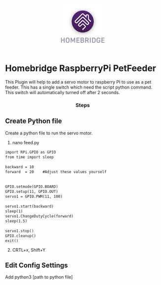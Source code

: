 
<p align="center">

<img src="https://github.com/homebridge/branding/raw/master/logos/homebridge-wordmark-logo-vertical.png" width="150">

</p>


# Homebridge RaspberryPi PetFeeder

This Plugin will help to add a servo motor to raspberry PI to use as a pet feeder. This has a single switch which need the script python command. This switch will automatically turned off after 2 seconds.


<span align="center">

### Steps

</span>

## Create Python file
Create a python file to run the servo motor.
1. nano feed.py
```
import RPi.GPIO as GPIO
from time import sleep

backward = 10
forward  = 20    #Adjust these values yourself


GPIO.setmode(GPIO.BOARD)
GPIO.setup(11, GPIO.OUT)
servo1 = GPIO.PWM(11, 100)

servo1.start(backward)
sleep(1)
servo1.ChangeDutyCycle(forward)
sleep(1.5)

servo1.stop()
GPIO.cleanup()
exit()
```
2. CRTL+x, Shift+Y

## Edit Config Settings
Add python3 [path to python file]
